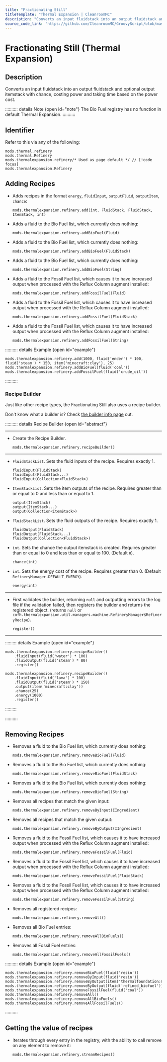 ```yaml
---
title: "Fractionating Still"
titleTemplate: "Thermal Expansion | CleanroomMC"
description: "Converts an input fluidstack into an output fluidstack and optional output itemstack with chance, costing power and taking time based on the power cost."
source_code_link: "https://github.com/CleanroomMC/GroovyScript/blob/master/src/main/java/com/cleanroommc/groovyscript/compat/mods/thermalexpansion/machine/Refinery.java"
---
```


# Fractionating Still (Thermal Expansion)

## Description

Converts an input fluidstack into an output fluidstack and optional output itemstack with chance, costing power and taking time based on the power cost.

:::::::::: details Note {open id="note"}
The Bio Fuel registry has no function in default Thermal Expansion.
::::::::::

## Identifier

Refer to this via any of the following:

```groovy:no-line-numbers {3}
mods.thermal.refinery
mods.thermal.Refinery
mods.thermalexpansion.refinery/* Used as page default */ // [!code focus]
mods.thermalexpansion.Refinery
```


## Adding Recipes

- Adds recipes in the format `energy`, `fluidInput`, `outputFluid`, `outputItem`, `chance`:

    ```groovy:no-line-numbers
    mods.thermalexpansion.refinery.add(int, FluidStack, FluidStack, ItemStack, int)
    ```

- Adds a fluid to the Bio Fuel list, which currently does nothing:

    ```groovy:no-line-numbers
    mods.thermalexpansion.refinery.addBioFuel(Fluid)
    ```

- Adds a fluid to the Bio Fuel list, which currently does nothing:

    ```groovy:no-line-numbers
    mods.thermalexpansion.refinery.addBioFuel(FluidStack)
    ```

- Adds a fluid to the Bio Fuel list, which currently does nothing:

    ```groovy:no-line-numbers
    mods.thermalexpansion.refinery.addBioFuel(String)
    ```

- Adds a fluid to the Fossil Fuel list, which causes it to have increased output when processed with the Reflux Column augment installed:

    ```groovy:no-line-numbers
    mods.thermalexpansion.refinery.addFossilFuel(Fluid)
    ```

- Adds a fluid to the Fossil Fuel list, which causes it to have increased output when processed with the Reflux Column augment installed:

    ```groovy:no-line-numbers
    mods.thermalexpansion.refinery.addFossilFuel(FluidStack)
    ```

- Adds a fluid to the Fossil Fuel list, which causes it to have increased output when processed with the Reflux Column augment installed:

    ```groovy:no-line-numbers
    mods.thermalexpansion.refinery.addFossilFuel(String)
    ```

:::::::::: details Example {open id="example"}
```groovy:no-line-numbers
mods.thermalexpansion.refinery.add(1000, fluid('ender') * 100, fluid('steam') * 150, item('minecraft:clay'), 25)
mods.thermalexpansion.refinery.addBioFuel(fluid('coal'))
mods.thermalexpansion.refinery.addFossilFuel(fluid('crude_oil'))
```

::::::::::

### Recipe Builder

Just like other recipe types, the Fractionating Still also uses a recipe builder.

Don't know what a builder is? Check [the builder info page](../../getting_started/builder.md) out.

:::::::::: details Recipe Builder {open id="abstract"}

---

- Create the Recipe Builder.

    ```groovy:no-line-numbers
    mods.thermalexpansion.refinery.recipeBuilder()
    ```

---

- `FluidStackList`. Sets the fluid inputs of the recipe. Requires exactly 1.

    ```groovy:no-line-numbers
    fluidInput(FluidStack)
    fluidInput(FluidStack...)
    fluidInput(Collection<FluidStack>)
    ```

- `ItemStackList`. Sets the item outputs of the recipe. Requires greater than or equal to 0 and less than or equal to 1.

    ```groovy:no-line-numbers
    output(ItemStack)
    output(ItemStack...)
    output(Collection<ItemStack>)
    ```

- `FluidStackList`. Sets the fluid outputs of the recipe. Requires exactly 1.

    ```groovy:no-line-numbers
    fluidOutput(FluidStack)
    fluidOutput(FluidStack...)
    fluidOutput(Collection<FluidStack>)
    ```

- `int`. Sets the chance the output itemstack is created. Requires greater than or equal to 0 and less than or equal to 100. (Default `0`).

    ```groovy:no-line-numbers
    chance(int)
    ```

- `int`. Sets the energy cost of the recipe. Requires greater than 0. (Default `RefineryManager.DEFAULT_ENERGY`).

    ```groovy:no-line-numbers
    energy(int)
    ```

---

- First validates the builder, returning `null` and outputting errors to the log file if the validation failed, then registers the builder and returns the registered object. (returns `null` or `cofh.thermalexpansion.util.managers.machine.RefineryManager$RefineryRecipe`).

    ```groovy:no-line-numbers
    register()
    ```

---

::::::::: details Example {open id="example"}
```groovy:no-line-numbers
mods.thermalexpansion.refinery.recipeBuilder()
    .fluidInput(fluid('water') * 100)
    .fluidOutput(fluid('steam') * 80)
    .register()

mods.thermalexpansion.refinery.recipeBuilder()
    .fluidInput(fluid('lava') * 100)
    .fluidOutput(fluid('steam') * 150)
    .output(item('minecraft:clay'))
    .chance(25)
    .energy(1000)
    .register()
```

:::::::::

::::::::::

## Removing Recipes

- Removes a fluid to the Bio Fuel list, which currently does nothing:

    ```groovy:no-line-numbers
    mods.thermalexpansion.refinery.removeBioFuel(Fluid)
    ```

- Removes a fluid to the Bio Fuel list, which currently does nothing:

    ```groovy:no-line-numbers
    mods.thermalexpansion.refinery.removeBioFuel(FluidStack)
    ```

- Removes a fluid to the Bio Fuel list, which currently does nothing:

    ```groovy:no-line-numbers
    mods.thermalexpansion.refinery.removeBioFuel(String)
    ```

- Removes all recipes that match the given input:

    ```groovy:no-line-numbers
    mods.thermalexpansion.refinery.removeByInput(IIngredient)
    ```

- Removes all recipes that match the given output:

    ```groovy:no-line-numbers
    mods.thermalexpansion.refinery.removeByOutput(IIngredient)
    ```

- Removes a fluid to the Fossil Fuel list, which causes it to have increased output when processed with the Reflux Column augment installed:

    ```groovy:no-line-numbers
    mods.thermalexpansion.refinery.removeFossilFuel(Fluid)
    ```

- Removes a fluid to the Fossil Fuel list, which causes it to have increased output when processed with the Reflux Column augment installed:

    ```groovy:no-line-numbers
    mods.thermalexpansion.refinery.removeFossilFuel(FluidStack)
    ```

- Removes a fluid to the Fossil Fuel list, which causes it to have increased output when processed with the Reflux Column augment installed:

    ```groovy:no-line-numbers
    mods.thermalexpansion.refinery.removeFossilFuel(String)
    ```

- Removes all registered recipes:

    ```groovy:no-line-numbers
    mods.thermalexpansion.refinery.removeAll()
    ```

- Removes all Bio Fuel entries:

    ```groovy:no-line-numbers
    mods.thermalexpansion.refinery.removeAllBioFuels()
    ```

- Removes all Fossil Fuel entries:

    ```groovy:no-line-numbers
    mods.thermalexpansion.refinery.removeAllFossilFuels()
    ```

:::::::::: details Example {open id="example"}
```groovy:no-line-numbers
mods.thermalexpansion.refinery.removeBioFuel(fluid('resin'))
mods.thermalexpansion.refinery.removeByInput(fluid('resin'))
mods.thermalexpansion.refinery.removeByOutput(item('thermalfoundation:material:771'))
mods.thermalexpansion.refinery.removeByOutput(fluid('refined_biofuel'))
mods.thermalexpansion.refinery.removeFossilFuel(fluid('coal'))
mods.thermalexpansion.refinery.removeAll()
mods.thermalexpansion.refinery.removeAllBioFuels()
mods.thermalexpansion.refinery.removeAllFossilFuels()
```

::::::::::

## Getting the value of recipes

- Iterates through every entry in the registry, with the ability to call remove on any element to remove it:

    ```groovy:no-line-numbers
    mods.thermalexpansion.refinery.streamRecipes()
    ```
